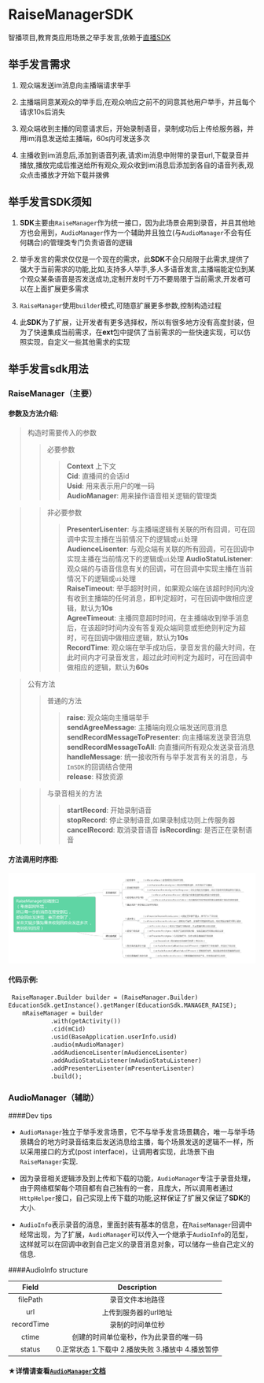 # RaiseManagerSDK 
智播项目,教育类应用场景之举手发言,依赖于[直播SDK](https://github.com/Jungle68/ZBSmartLiveSDK/wiki/智播云通讯文档说明#2-直播间)
## 举手发言需求 

1. 观众端发送im消息向主播端请求举手

2. 主播端同意某观众的举手后,在观众响应之前不的同意其他用户举手，并且每个请求10s后消失

3. 观众端收到主播的同意请求后，开始录制语音，录制成功后上传给服务器，并用im消息发送给主播端，60s内可发送多次
4. 主播收到im消息后,添加到语音列表,请求im消息中附带的录音url,下载录音并播放,播放完成后推送给所有观众,观众收到im消息后添加到各自的语音列表,观众点击播放才开始下载并拨佛

## 举手发言SDK须知
1. **SDK**主要由``RaiseManager``作为统一接口，因为此场景会用到录音，并且其他地方也会用到，``AudioManager``作为一个辅助并且独立(与``AudioManager``不会有任何耦合)的管理类专门负责语音的逻辑

2. 举手发言的需求仅仅是一个现在的需求，此**SDK**不会只局限于此需求,提供了强大于当前需求的功能,比如,支持多人举手,多人多语音发言,主播端能定位到某个观众某条语音是否发送成功,定制开发时千万不要局限于当前需求,开发者可以在上面扩展更多需求
3. ``RaiseManager``使用``builder``模式,可随意扩展更多参数,控制构造过程

4. 此**SDK**为了扩展，让开发者有更多选择权，所以有很多地方没有高度封装，但为了快速集成当前需求，在**ext**包中提供了当前需求的一些快速实现，可以仿照实现，自定义一些其他需求的实现

## 举手发言sdk用法
### RaiseManager（主要）
#### 参数及方法介绍: 
> 构造时需要传入的参数
> > 必要参数
> > >**Context** 上下文  
> > >**Cid**: 直播间的会话id   
> > >**Usid**: 用来表示用户的唯一码  
> > >**AudioManager**: 用来操作语音相关逻辑的管理类  
 
> > 非必要参数
> > >**PresenterLisenter**: 与主播端逻辑有关联的所有回调，可在回调中实现主播在当前情况下的逻辑或`ui`处理  
> > >**AudienceLisenter**: 与观众端有关联的所有回调，可在回调中实现主播在当前情况下的逻辑或`ui`处理
> > >**AudioStatuListener**: 观众端的与语音信息有关的回调，可在回调中实现主播在当前情况下的逻辑或`ui`处理  
> > >**RaiseTimeout**: 举手超时时间，如果观众端在该超时时间内没有收到主播端的任何消息，即判定超时，可在回调中做相应逻辑，默认为**10s**  
> > >**AgreeTimeout**: 主播同意超时时间，在主播端收到举手消息后，在该超时时间内没有答复观众端同意或拒绝则判定为超时，可在回调中做相应逻辑，默认为**10s**  
> > >**RecordTime**: 观众端在举手成功后，录音发言的最大时间，在此时间内才可录音发言，超过此时间判定为超时，可在回调中做相应的逻辑，默认为**60s**  

> 公有方法
> > 普通的方法  
> > >**raise**: 观众端向主播端举手  
> > >**sendAgreeMessage**: 主播端向观众端发送同意消息
> > >**sendRecordMessageToPresenter**: 向主播端发送录音消息  
> > >**sendRecordMessageToAll**: 向直播间所有观众发送录音消息  
> > >**handleMessage**: 统一接收所有与举手发言有关的消息，与`ImSDK`的回调结合使用  
> > >**release**: 释放资源
  
> > 与录音相关的方法
> > >**startRecord**: 开始录制语音  
> > >**stopRecord**: 停止录制语音,如果录制成功则上传服务器    
> > >**cancelRecord**: 取消录音语音
> > >**isRecording**: 是否正在录制语音

#### 方法调用时序图:
![举手发言回调说明](举手发言回调说明.png)

#### 代码示例:
     
     RaiseManager.Builder builder = (RaiseManager.Builder) EducationSdk.getInstance().getManger(EducationSdk.MANAGER_RAISE);
        mRaiseManager = builder
                .with(getActivity())
                .cid(mCid)
                .usid(BaseApplication.userInfo.usid)
                .audio(mAudioManager)
                .addAudienceLisenter(mAudienceLisenter)
                .addAudioStatuListener(mAudioStatuListener)
                .addPresenterLisenter(mPresenterLisenter)
                .build();

### AudioManager（辅助）
####Dev tips
* `AudioManager`独立于举手发言场景，它不与举手发言场景耦合，唯一与举手场景耦合的地方时录音结束后发送消息给主播，每个场景发送的逻辑不一样，所以采用接口的方式(post interface)，让调用者实现，此场景下由`RaiseManager`实现.

* 因为录音相关逻辑涉及到上传和下载的功能，`AudioManager`专注于录音处理，由于网络框架每个项目都有自己独有的一套，且庞大，所以调用者通过`HttpHelper`接口，自己实现上传下载的功能,这样保证了扩展又保证了**SDK**的大小.
* `AudioInfo`表示录音的消息，里面封装有基本的信息，在`RaiseManager`回调中经常出现，为了扩展，`AudioManager`可以传入一个继承于`AudioInfo`的范型，这样就可以在回调中收到自己定义的录音消息对象，可以储存一些自己定义的信息.


####AudioInfo structure 

Field       | Description
:----------:|:-------------:
filePath    | 录音文件本地路径
url         | 上传到服务器的url地址
recordTime  | 录制的时间单位秒
ctime       | 创建的时间单位毫秒，作为此录音的唯一码
status      | 0.正常状态 1.下载中 2.播放失败 3.播放中 4.播放暂停

#### ★详情请查看[`AudioManager`文档](https://github.com/JessYanCoding/AudioManagerSDK)       
